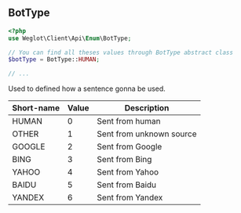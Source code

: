 ## BotType

```php
<?php
use Weglot\Client\Api\Enum\BotType;

// You can find all theses values through BotType abstract class
$botType = BotType::HUMAN;

// ...
```

Used to defined how a sentence gonna be used.

Short-name | Value | Description
--------- | -------- | -----------
HUMAN | 0 | Sent from human
OTHER | 1 | Sent from unknown source
GOOGLE | 2 | Sent from Google
BING | 3 | Sent from Bing
YAHOO | 4 | Sent from Yahoo
BAIDU | 5 | Sent from Baidu
YANDEX | 6 | Sent from Yandex
